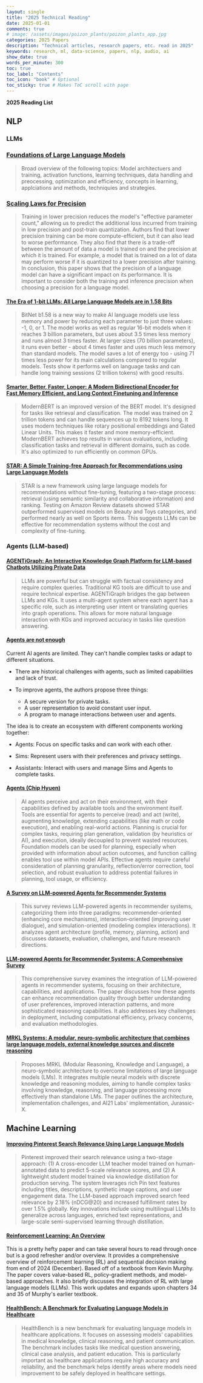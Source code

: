 ```yaml
---
layout: single
title: "2025 Technical Reading"
date: 2025-01-01
comments: true
# image: /assets/images/poizon_plants/poizon_plants_app.jpg
categories: 2025 Papers
description: "Technical articles, research papers, etc. read in 2025"
keywords: research, ml, data-science, papers, nlp, audio, ai
show_date: true
words_per_minute: 300
toc: true
toc_label: "Contents"
toc_icon: "book" # Optional
toc_sticky: true # Makes ToC scroll with page
---
```


**2025 Reading List**

## NLP

### LLMs

### [Foundations of Large Language Models](https://arxiv.org/abs/2501.09223)
> Broad overview of the following topics: Model architectuers and training, activation functions, learning techniques, data handling and preocessing, optimization and efficiency, concepts in learning, applciations and methods, techniquies and strategies.

### [Scaling Laws for Precision](https://arxiv.org/abs/2411.04330)
> Training in lower precision reduces the model's "effective parameter count," allowing us to predict the additional loss incurred from training in low precision and post-train quantization. Authors find that lower precision training can be more compute-efficient, but it can also lead to worse performance. They also find that there is a trade-off between the amount of data a model is trained on and the precision at which it is trained. For example, a model that is trained on a lot of data may perform worse if it is quantized to a lower precision after training.
In conclusion, this paper shows that the precision of a language model can have a significant impact on its performance. It is important to consider both the training and inference precision when choosing a precision for a language model.

#### [The Era of 1-bit LLMs: All Large Language Models are in 1.58 Bits](https://arxiv.org/abs/2402.17764)
> BitNet b1.58 is a new way to make AI language models use less memory and power by reducing each parameter to just three values: -1, 0, or 1. The model works as well as regular 16-bit models when it reaches 3 billion parameters, but uses about 3.5 times less memory and runs almost 3 times faster. At larger sizes (70 billion parameters), it runs even better - about 4 times faster and uses much less memory than standard models. The model saves a lot of energy too - using 71 times less power for its main calculations compared to regular models. Tests show it performs well on language tasks and can handle long training sessions (2 trillion tokens) with good results.

#### [Smarter, Better, Faster, Longer: A Modern Bidirectional Encoder for Fast,Memory Efficient, and Long Context Finetuning and Inference](https://arxiv.org/pdf/2412.13663)
> ModernBERT is an improved version of the BERT model. It's designed for tasks like retrieval and classification. The model was trained on 2 trillion tokens and can handle sequences up to 8192 tokens long. It uses modern techniques like rotary positional embeddings and Gated Linear Units. This makes it faster and more memory-efficient. ModernBERT achieves top results in various evaluations, including classification tasks and retrieval in different domains, such as code. It's also optimized to run efficiently on common GPUs. 

#### [STAR: A Simple Training-free Approach for Recommendations using Large Language Models](https://arxiv.org/pdf/2410.16458)
> STAR is a new framework using large language models for recommendations without fine-tuning, featuring a two-stage process: retrieval (using semantic similarity and collaborative information) and ranking. Testing on Amazon Review datasets showed STAR outperformed supervised models on Beauty and Toys categories, and performed nearly as well on Sports items. This suggests LLMs can be effective for recommendation systems without the cost and complexity of fine-tuning.

### Agents (LLM-based)

#### [AGENTiGraph: An Interactive Knowledge Graph Platform for LLM-based Chatbots Utilizing Private Data](https://arxiv.org/pdf/2410.11531)
> LLMs are powerful but can struggle with factual consistency and require complex queries. Traditional KG tools are difficult to use and require technical expertise. AGENTiGraph bridges the gap between LLMs and KGs. It uses a multi-agent system where each agent has a specific role, such as interpreting user intent or translating queries into graph operations. This allows for more natural language interaction with KGs and improved accuracy in tasks like question answering.

#### [Agents are not enough](https://arxiv.org/pdf/2412.16241v1)

Current AI agents are limited. They can't handle complex tasks or adapt to different situations.

* There are historical challenges with agents, such as limited capabilities and lack of trust.

* To improve agents, the authors propose three things:
  * A secure version for private tasks.
  * A user representation to avoid constant user input. 
  * A program to manage interactions between user and agents.

The idea is to create an ecosystem with different components working together:

* Agents: Focus on specific tasks and can work with each other.

* Sims: Represent users with their preferences and privacy settings.

* Assistants: Interact with users and manage Sims and Agents to complete tasks.

#### [Agents (Chip Hyuen)](https://huyenchip.com//2025/01/07/agents.html)

> AI agents perceive and act on their environment, with their capabilities defined by available tools and the environment itself. Tools are essential for agents to perceive (read) and act (write), augmenting knowledge, extending capabilities (like math or code execution), and enabling real-world actions. Planning is crucial for complex tasks, requiring plan generation, validation (by heuristics or AI), and execution, ideally decoupled to prevent wasted resources. Foundation models can be used for planning, especially when provided with information about action outcomes, and function calling enables tool use within model APIs. Effective agents require careful consideration of planning granularity, reflection/error correction, tool selection, and robust evaluation to address potential failures in planning, tool usage, or efficiency.

#### [A Survey on LLM-powered Agents for Recommender Systems](https://arxiv.org/abs/2502.10050)
> This survey reviews LLM-powered agents in recommender systems, categorizing them into three paradigms: recommender-oriented (enhancing core mechanisms), interaction-oriented (improving user dialogue), and simulation-oriented (modeling complex interactions). It analyzes agent architecture (profile, memory, planning, action) and discusses datasets, evaluation, challenges, and future research directions.

#### [LLM-powered Agents for Recommender Systems: A Comprehensive Survey](https://arxiv.org/pdf/2308.14296)
> This comprehensive survey examines the integration of LLM-powered agents in recommender systems, focusing on their architecture, capabilities, and applications. The paper discusses how these agents can enhance recommendation quality through better understanding of user preferences, improved interaction patterns, and more sophisticated reasoning capabilities. It also addresses key challenges in deployment, including computational efficiency, privacy concerns, and evaluation methodologies.

#### [MRKL Systems: A modular, neuro-symbolic architecture that combines large language models, external knowledge sources and discrete reasoning](https://arxiv.org/abs/2205.00445)
> Proposes MRKL (Modular Reasoning, Knowledge and Language), a neuro-symbolic architecture to overcome limitations of large language models (LMs). It integrates multiple neural models with discrete knowledge and reasoning modules, aiming to handle complex tasks involving knowledge, reasoning, and language processing more effectively than standalone LMs. The paper outlines the architecture, implementation challenges, and AI21 Labs' implementation, Jurassic-X.

## Machine Learning

#### [Improving Pinterest Search Relevance Using Large Language Models](https://medium.com/pinterest-engineering/improving-pinterest-search-relevance-using-large-language-models-4cd938d4e892)
> Pinterest improved their search relevance using a two-stage approach: (1) A cross-encoder LLM teacher model trained on human-annotated data to predict 5-scale relevance scores, and (2) A lightweight student model trained via knowledge distillation for production serving. The system leverages rich Pin text features including titles, descriptions, synthetic image captions, and user engagement data. The LLM-based approach improved search feed relevance by 2.18% (nDCG@20) and increased fulfillment rates by over 1.5% globally. Key innovations include using multilingual LLMs to generalize across languages, enriched text representations, and large-scale semi-supervised learning through distillation.

#### [Reinforcement Learning: An Overview](https://arxiv.org/pdf/2412.05265)
This is a pretty hefty paper and can take several hours to read through once but is a good refresher and/or overview. It provides a comprehensive overview of reinforcement learning (RL) and sequential decision making from end of 2024 (December). Based off of a textbook from Kevin Murphy. The paper covers value-based RL, policy-gradient methods, and model-based approaches. It also briefly discusses the integration of RL with large language models (LLMs). This work updates and expands upon chapters 34 and 35 of Murphy's earlier textbook. 

#### [HealthBench: A Benchmark for Evaluating Language Models in Healthcare](https://openai.com/index/healthbench/)
> HealthBench is a new benchmark for evaluating language models in healthcare applications. It focuses on assessing models' capabilities in medical knowledge, clinical reasoning, and patient communication. The benchmark includes tasks like medical question answering, clinical case analysis, and patient education. This is particularly important as healthcare applications require high accuracy and reliability, and the benchmark helps identify areas where models need improvement to be safely deployed in healthcare settings.

